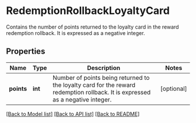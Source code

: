 # RedemptionRollbackLoyaltyCard

Contains the number of points returned to the loyalty card in the reward redemption rollback. It is expressed as a negative integer.

## Properties

Name | Type | Description | Notes
------------ | ------------- | ------------- | -------------
**points** | **int** | Number of points being returned to the loyalty card for the reward redemption rollback. It is expressed as a negative integer. | [optional] 

[[Back to Model list]](../README.md#documentation-for-models) [[Back to API list]](../README.md#documentation-for-api-endpoints) [[Back to README]](../README.md)


